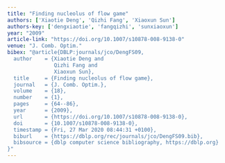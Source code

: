 ```yaml
---
title: "Finding nucleolus of flow game"
authors: ['Xiaotie Deng', 'Qizhi Fang', 'Xiaoxun Sun']
authors-key: ['dengxiaotie', 'fangqizhi', 'sunxiaoxun']
year: "2009"
article-link: "https://doi.org/10.1007/s10878-008-9138-0"
venue: "J. Comb. Optim."
bibex: "@article{DBLP:journals/jco/DengFS09,
  author    = {Xiaotie Deng and
               Qizhi Fang and
               Xiaoxun Sun},
  title     = {Finding nucleolus of flow game},
  journal   = {J. Comb. Optim.},
  volume    = {18},
  number    = {1},
  pages     = {64--86},
  year      = {2009},
  url       = {https://doi.org/10.1007/s10878-008-9138-0},
  doi       = {10.1007/s10878-008-9138-0},
  timestamp = {Fri, 27 Mar 2020 08:44:31 +0100},
  biburl    = {https://dblp.org/rec/journals/jco/DengFS09.bib},
  bibsource = {dblp computer science bibliography, https://dblp.org}
}"
---
```

